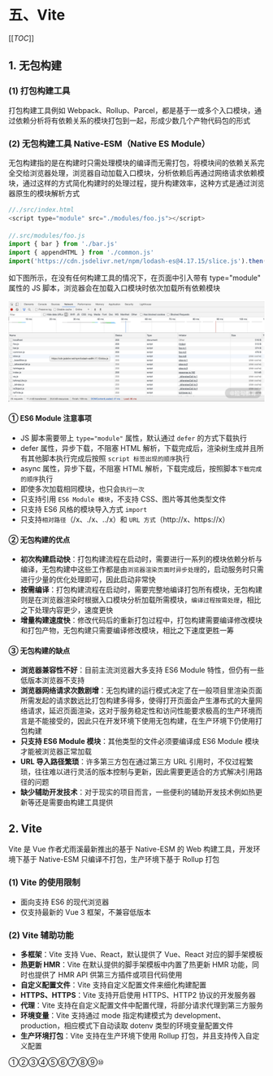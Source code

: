 # 五、Vite

[[_TOC_]]

## 1. 无包构建

### (1) 打包构建工具

打包构建工具例如 Webpack、Rollup、Parcel，都是基于一或多个入口模块，通过依赖分析将有依赖关系的模块打包到一起，形成少数几个产物代码包的形式

### (2) 无包构建工具 Native-ESM（Native ES Module）

无包构建指的是在构建时只需处理模块的编译而无需打包，将模块间的依赖关系完全交给浏览器处理，浏览器自动加载入口模块，分析依赖后再通过网络请求依赖模块，通过这样的方式简化构建时的处理过程，提升构建效率，这种方式是通过浏览器原生的模块解析方式

```javascript
//./src/index.html
<script type="module" src="./modules/foo.js"></script>

//.src/modules/foo.js
import { bar } from './bar.js'
import { appendHTML } from './common.js'
import('https://cdn.jsdelivr.net/npm/lodash-es@4.17.15/slice.js').then((module) => {...})
```

如下图所示，在没有任何构建工具的情况下，在页面中引入带有 type="module" 属性的 JS 脚本，浏览器会在加载入口模块时依次加载所有依赖模块

![Native-ESM](../../images/前端模块化/Vite/Native-ESM.png)

#### ① ES6 Module 注意事项

* JS 脚本需要带上 `type="module"` 属性，默认通过 `defer` 的方式下载执行
* defer 属性，异步下载，不阻塞 HTML 解析，下载完成后，渲染树生成并且所有其他脚本执行完成后按照 `script 标签出现的顺序`执行
* async 属性，异步下载，不阻塞 HTML 解析，下载完成后，按照脚本`下载完成的顺序`执行
* 即使多次加载相同模块，也只会`执行一次`
* 只支持引用 `ES6 Module 模块`，不支持 CSS、图片等其他类型文件
* 只支持 ES6 风格的模块导入方式 `import`
* 只支持`相对路径`（/x、./x、../x）和 `URL 方式`（http://x、https://x）

#### ② 无包构建的优点

* **初次构建启动快**：打包构建流程在启动时，需要进行一系列的模块依赖分析与编译，无包构建中这些工作都是由`浏览器渲染页面时异步处理`的，启动服务时只需进行少量的优化处理即可，因此启动非常快
* **按需编译**：打包构建流程在启动时，需要完整地编译打包所有模块，无包构建则是在浏览器渲染时根据入口模块分析加载所需模块，`编译过程按需处理`，相比之下处理内容更少，速度更快
* **增量构建速度快**：修改代码后的重新打包过程中，打包构建需要编译修改模块和打包产物，无包构建只需要编译修改模块，相比之下速度更胜一筹

#### ③ 无包构建的缺点

* **浏览器兼容性不好**：目前主流浏览器大多支持 ES6 Module 特性，但仍有一些低版本浏览器不支持
* **浏览器网络请求次数剧增**：无包构建的运行模式决定了在一般项目里渲染页面所需发起的请求数远比打包构建多得多，使得打开页面会产生瀑布式的大量网络请求，延迟页面渲染，这对于服务稳定性和访问性能要求极高的生产环境而言是不能接受的，因此只在开发环境下使用无包构建，在生产环境下仍使用打包构建
* **只支持 ES6 Module 模块**：其他类型的文件必须要编译成 ES6 Module 模块才能被浏览器正常加载
* **URL 导入路径繁琐**：许多第三方包在通过第三方 URL 引用时，不仅过程繁琐，往往难以进行灵活的版本控制与更新，因此需要更适合的方式解决引用路径的问题
* **缺少辅助开发技术**：对于现实的项目而言，一些便利的辅助开发技术例如热更新等还是需要由构建工具提供

## 2. Vite

Vite 是 Vue 作者尤雨溪最新推出的基于 Native-ESM 的 Web 构建工具，开发环境下基于 Native-ESM 只编译不打包，生产环境下基于 Rollup 打包

### (1) Vite 的使用限制

* 面向支持 ES6 的现代浏览器
* 仅支持最新的 Vue 3 框架，不兼容低版本

### (2) Vite 辅助功能

* **多框架**：Vite 支持 Vue、React，默认提供了 Vue、React 对应的脚手架模板
* **热更新 HMR**：Vite 在默认提供的脚手架模板中内置了热更新 HMR 功能，同时也提供了 HMR API 供第三方插件或项目代码使用
* **自定义配置文件**：Vite 支持自定义配置文件来细化构建配置
* **HTTPS、HTTPS**：Vite 支持开启使用 HTTPS、HTTP2 协议的开发服务器
* **代理**：Vite 支持在自定义配置文件中配置代理，将部分请求代理到第三方服务
* **环境变量**：Vite 支持通过 mode 指定构建模式为 development、production，相应模式下自动读取 dotenv 类型的环境变量配置文件
* **生产环境打包**：Vite 支持在生产环境下使用 Rollup 打包，并且支持传入自定义配置

①②③④⑤⑥⑦⑧⑨⑩
